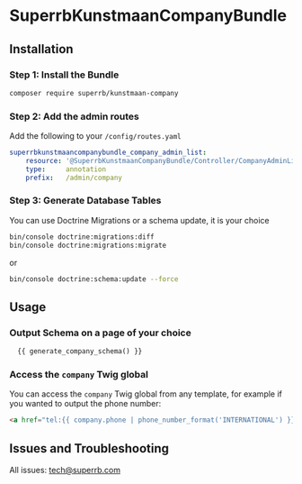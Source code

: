 # SuperrbKunstmaanCompanyBundle

## Installation

### Step 1: Install the Bundle

```bash
composer require superrb/kunstmaan-company
```

### Step 2: Add the admin routes

Add the following to your `/config/routes.yaml`

```yml
superrbkunstmaancompanybundle_company_admin_list:
    resource: '@SuperrbKunstmaanCompanyBundle/Controller/CompanyAdminListController.php'
    type:     annotation
    prefix:   /admin/company
```

### Step 3: Generate Database Tables

You can use Doctrine Migrations or a schema update, it is your choice

```bash
bin/console doctrine:migrations:diff
bin/console doctrine:migrations:migrate
```
or
```bash
bin/console doctrine:schema:update --force
```

## Usage

### Output Schema on a page of your choice

```html
  {{ generate_company_schema() }}
```

### Access the `company` Twig global

You can access the `company` Twig global from any template, for example if you wanted to output the phone number:
```html
<a href="tel:{{ company.phone | phone_number_format('INTERNATIONAL') }}">{{ company.phone | phone_number_format('NATIONAL') }}</a>
```

## Issues and Troubleshooting

All issues: tech@superrb.com
